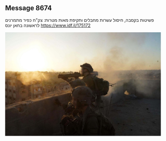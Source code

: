 ## Message 8674

פשיטות בקסבה, חיסול עשרות מחבלים ותקיפת מאות מטרות: 
צק"ח כפיר מתמרנים לראשונה בחאן יונס
https://www.idf.il/175172

![Photo](./8674/8674_photo.jpg)
